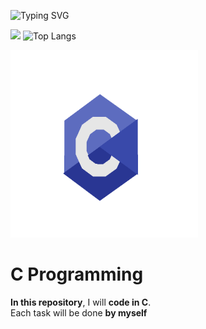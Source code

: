 ![Typing SVG](https://readme-typing-svg.herokuapp.com?font=Fira+Code&size=24&pause=1000&color=00BFFF&center=true&vCenter=true&width=435&lines=I+am+learning+C+programming.)



![](https://github-readme-stats.vercel.app/api?username=Rahym&show_icons=true&theme=tokyonight)
![Top Langs](https://github-readme-stats.vercel.app/api/top-langs/?username=RAHYM203&layout=compact&theme=tokyonight)


<img src="cprogram.gif" alt="C Programming" width="300" height="300"/>


# C Programming

**In this repository**, I will **code in C**.  
Each task will be done **by myself** 

